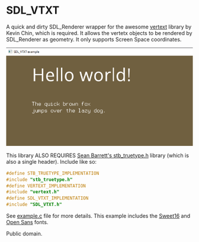 # SDL_VTXT
A quick and dirty SDL_Renderer wrapper for the awesome [vertext](https://github.com/kevinmkchin/vertext) library by Kevin Chin, which is required. It allows the vertetx objects to be rendered by SDL_Renderer as geometry. It only supports Screen Space coordinates.

![](https://github.com/gusarba/SDL_VTXT/blob/master/capture.png?raw=true)

This library ALSO REQUIRES [Sean Barrett's stb_truetype.h](https://github.com/nothings/stb/blob/master/stb_truetype.h) library (which is also a single header). Include like so:

```cpp
#define STB_TRUETYPE_IMPLEMENTATION
#include "stb_truetype.h"
#define VERTEXT_IMPLEMENTATION
#include "vertext.h"
#define SDL_VTXT_IMPLEMENTATION
#include "SDL_VTXT.h"
```

See [example.c](https://github.com/gusarba/SDL_VTXT/blob/master/example.c) file for more details.
This example includes the [Sweet16](https://github.com/kmar/Sweet16Font) and [Open Sans](https://github.com/googlefonts/opensans) fonts.

Public domain.
